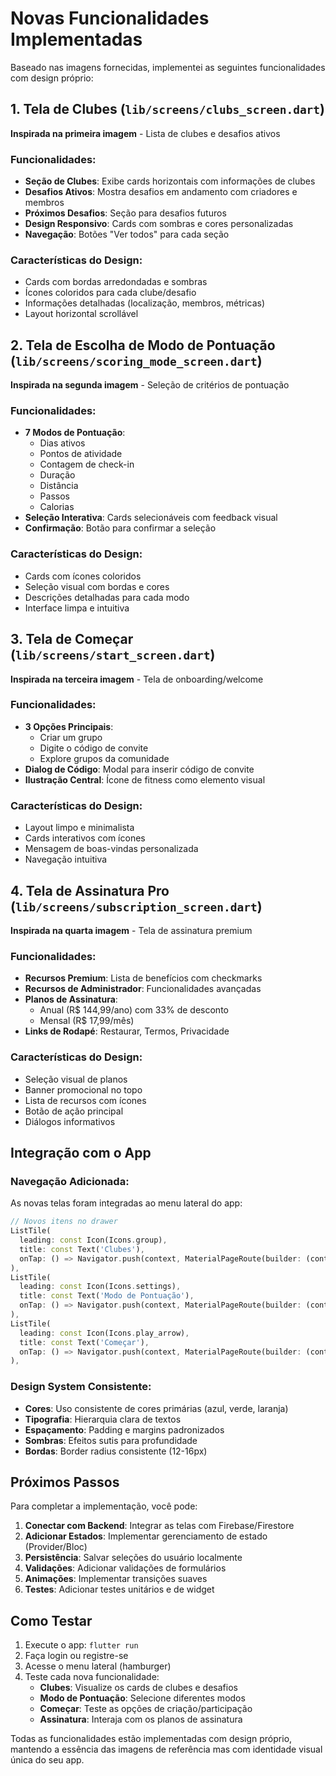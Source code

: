 # Novas Funcionalidades Implementadas

Baseado nas imagens fornecidas, implementei as seguintes funcionalidades com design próprio:

## 1. Tela de Clubes (`lib/screens/clubs_screen.dart`)

**Inspirada na primeira imagem** - Lista de clubes e desafios ativos

### Funcionalidades:
- **Seção de Clubes**: Exibe cards horizontais com informações de clubes
- **Desafios Ativos**: Mostra desafios em andamento com criadores e membros
- **Próximos Desafios**: Seção para desafios futuros
- **Design Responsivo**: Cards com sombras e cores personalizadas
- **Navegação**: Botões "Ver todos" para cada seção

### Características do Design:
- Cards com bordas arredondadas e sombras
- Ícones coloridos para cada clube/desafio
- Informações detalhadas (localização, membros, métricas)
- Layout horizontal scrollável

## 2. Tela de Escolha de Modo de Pontuação (`lib/screens/scoring_mode_screen.dart`)

**Inspirada na segunda imagem** - Seleção de critérios de pontuação

### Funcionalidades:
- **7 Modos de Pontuação**:
  - Dias ativos
  - Pontos de atividade
  - Contagem de check-in
  - Duração
  - Distância
  - Passos
  - Calorias
- **Seleção Interativa**: Cards selecionáveis com feedback visual
- **Confirmação**: Botão para confirmar a seleção

### Características do Design:
- Cards com ícones coloridos
- Seleção visual com bordas e cores
- Descrições detalhadas para cada modo
- Interface limpa e intuitiva

## 3. Tela de Começar (`lib/screens/start_screen.dart`)

**Inspirada na terceira imagem** - Tela de onboarding/welcome

### Funcionalidades:
- **3 Opções Principais**:
  - Criar um grupo
  - Digite o código de convite
  - Explore grupos da comunidade
- **Dialog de Código**: Modal para inserir código de convite
- **Ilustração Central**: Ícone de fitness como elemento visual

### Características do Design:
- Layout limpo e minimalista
- Cards interativos com ícones
- Mensagem de boas-vindas personalizada
- Navegação intuitiva

## 4. Tela de Assinatura Pro (`lib/screens/subscription_screen.dart`)

**Inspirada na quarta imagem** - Tela de assinatura premium

### Funcionalidades:
- **Recursos Premium**: Lista de benefícios com checkmarks
- **Recursos de Administrador**: Funcionalidades avançadas
- **Planos de Assinatura**:
  - Anual (R$ 144,99/ano) com 33% de desconto
  - Mensal (R$ 17,99/mês)
- **Links de Rodapé**: Restaurar, Termos, Privacidade

### Características do Design:
- Seleção visual de planos
- Banner promocional no topo
- Lista de recursos com ícones
- Botão de ação principal
- Diálogos informativos

## Integração com o App

### Navegação Adicionada:
As novas telas foram integradas ao menu lateral do app:

```dart
// Novos itens no drawer
ListTile(
  leading: const Icon(Icons.group),
  title: const Text('Clubes'),
  onTap: () => Navigator.push(context, MaterialPageRoute(builder: (context) => const ClubsScreen())),
),
ListTile(
  leading: const Icon(Icons.settings),
  title: const Text('Modo de Pontuação'),
  onTap: () => Navigator.push(context, MaterialPageRoute(builder: (context) => const ScoringModeScreen())),
),
ListTile(
  leading: const Icon(Icons.play_arrow),
  title: const Text('Começar'),
  onTap: () => Navigator.push(context, MaterialPageRoute(builder: (context) => const StartScreen())),
),
```

### Design System Consistente:
- **Cores**: Uso consistente de cores primárias (azul, verde, laranja)
- **Tipografia**: Hierarquia clara de textos
- **Espaçamento**: Padding e margins padronizados
- **Sombras**: Efeitos sutis para profundidade
- **Bordas**: Border radius consistente (12-16px)

## Próximos Passos

Para completar a implementação, você pode:

1. **Conectar com Backend**: Integrar as telas com Firebase/Firestore
2. **Adicionar Estados**: Implementar gerenciamento de estado (Provider/Bloc)
3. **Persistência**: Salvar seleções do usuário localmente
4. **Validações**: Adicionar validações de formulários
5. **Animações**: Implementar transições suaves
6. **Testes**: Adicionar testes unitários e de widget

## Como Testar

1. Execute o app: `flutter run`
2. Faça login ou registre-se
3. Acesse o menu lateral (hamburger)
4. Teste cada nova funcionalidade:
   - **Clubes**: Visualize os cards de clubes e desafios
   - **Modo de Pontuação**: Selecione diferentes modos
   - **Começar**: Teste as opções de criação/participação
   - **Assinatura**: Interaja com os planos de assinatura

Todas as funcionalidades estão implementadas com design próprio, mantendo a essência das imagens de referência mas com identidade visual única do seu app. 